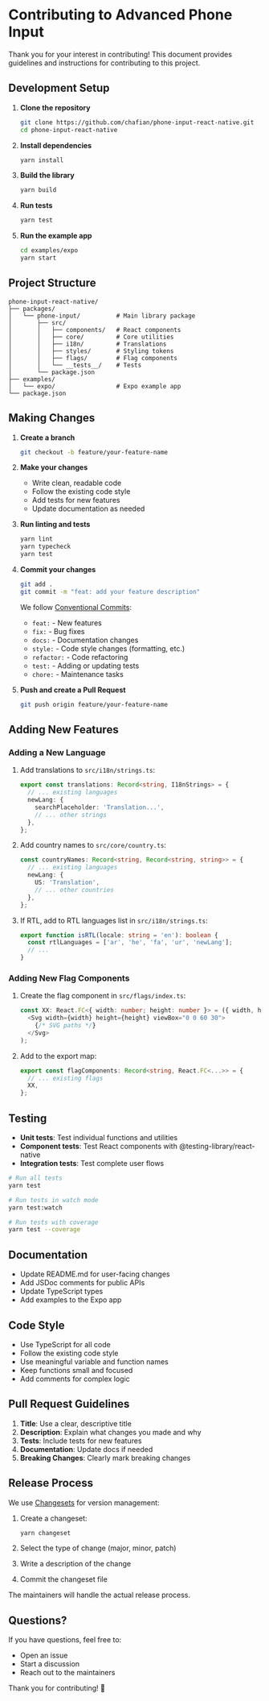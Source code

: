 # Contributing to Advanced Phone Input

Thank you for your interest in contributing! This document provides guidelines and instructions for contributing to this project.

## Development Setup

1. **Clone the repository**
   ```bash
   git clone https://github.com/chafian/phone-input-react-native.git
   cd phone-input-react-native
   ```

2. **Install dependencies**
   ```bash
   yarn install
   ```

3. **Build the library**
   ```bash
   yarn build
   ```

4. **Run tests**
   ```bash
   yarn test
   ```

5. **Run the example app**
   ```bash
   cd examples/expo
   yarn start
   ```

## Project Structure

```
phone-input-react-native/
├── packages/
│   └── phone-input/          # Main library package
│       ├── src/
│       │   ├── components/   # React components
│       │   ├── core/         # Core utilities
│       │   ├── i18n/         # Translations
│       │   ├── styles/       # Styling tokens
│       │   ├── flags/        # Flag components
│       │   └── __tests__/    # Tests
│       └── package.json
├── examples/
│   └── expo/                 # Expo example app
└── package.json
```

## Making Changes

1. **Create a branch**
   ```bash
   git checkout -b feature/your-feature-name
   ```

2. **Make your changes**
   - Write clean, readable code
   - Follow the existing code style
   - Add tests for new features
   - Update documentation as needed

3. **Run linting and tests**
   ```bash
   yarn lint
   yarn typecheck
   yarn test
   ```

4. **Commit your changes**
   ```bash
   git add .
   git commit -m "feat: add your feature description"
   ```

   We follow [Conventional Commits](https://www.conventionalcommits.org/):
   - `feat:` - New features
   - `fix:` - Bug fixes
   - `docs:` - Documentation changes
   - `style:` - Code style changes (formatting, etc.)
   - `refactor:` - Code refactoring
   - `test:` - Adding or updating tests
   - `chore:` - Maintenance tasks

5. **Push and create a Pull Request**
   ```bash
   git push origin feature/your-feature-name
   ```

## Adding New Features

### Adding a New Language

1. Add translations to `src/i18n/strings.ts`:
   ```typescript
   export const translations: Record<string, I18nStrings> = {
     // ... existing languages
     newLang: {
       searchPlaceholder: 'Translation...',
       // ... other strings
     },
   };
   ```

2. Add country names to `src/core/country.ts`:
   ```typescript
   const countryNames: Record<string, Record<string, string>> = {
     // ... existing languages
     newLang: {
       US: 'Translation',
       // ... other countries
     },
   };
   ```

3. If RTL, add to RTL languages list in `src/i18n/strings.ts`:
   ```typescript
   export function isRTL(locale: string = 'en'): boolean {
     const rtlLanguages = ['ar', 'he', 'fa', 'ur', 'newLang'];
     // ...
   }
   ```

### Adding New Flag Components

1. Create the flag component in `src/flags/index.ts`:
   ```typescript
   const XX: React.FC<{ width: number; height: number }> = ({ width, height }) => (
     <Svg width={width} height={height} viewBox="0 0 60 30">
       {/* SVG paths */}
     </Svg>
   );
   ```

2. Add to the export map:
   ```typescript
   export const flagComponents: Record<string, React.FC<...>> = {
     // ... existing flags
     XX,
   };
   ```

## Testing

- **Unit tests**: Test individual functions and utilities
- **Component tests**: Test React components with @testing-library/react-native
- **Integration tests**: Test complete user flows

```bash
# Run all tests
yarn test

# Run tests in watch mode
yarn test:watch

# Run tests with coverage
yarn test --coverage
```

## Documentation

- Update README.md for user-facing changes
- Add JSDoc comments for public APIs
- Update TypeScript types
- Add examples to the Expo app

## Code Style

- Use TypeScript for all code
- Follow the existing code style
- Use meaningful variable and function names
- Keep functions small and focused
- Add comments for complex logic

## Pull Request Guidelines

1. **Title**: Use a clear, descriptive title
2. **Description**: Explain what changes you made and why
3. **Tests**: Include tests for new features
4. **Documentation**: Update docs if needed
5. **Breaking Changes**: Clearly mark breaking changes

## Release Process

We use [Changesets](https://github.com/changesets/changesets) for version management:

1. Create a changeset:
   ```bash
   yarn changeset
   ```

2. Select the type of change (major, minor, patch)
3. Write a description of the change
4. Commit the changeset file

The maintainers will handle the actual release process.

## Questions?

If you have questions, feel free to:
- Open an issue
- Start a discussion
- Reach out to the maintainers

Thank you for contributing! 🎉

